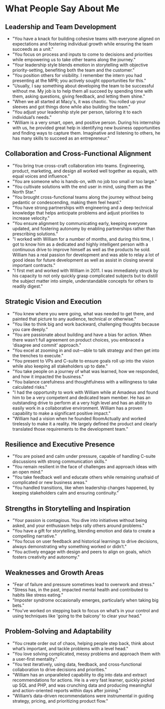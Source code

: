 # What People Say About Me

## Leadership and Team Development
- "You have a knack for building cohesive teams with everyone aligned on expectations and fostering individual growth while ensuring the team succeeds as a unit."
- "You focus on process and inputs to come to decisions and priorities while empowering us to take other teams along the journey."
- "Your leadership style blends emotion in storytelling with objective priority-setting, benefiting both the team and the customer."
- "You position others for visibility. I remember the intern you had presenting at the MPR; you actively sought opportunities for this."
- "Usually, I say something about developing the team to be successful without me. My job is to help them all succeed by spending time with them, asking questions, giving feedback, and letting them shine."
- "When we all started at Macy's, it was chaotic. You rolled up your sleeves and got things done while also building the team."
- "You adjust your leadership style per person, tailoring it to each individual’s needs."
- "William is a very smart, open, and positive person. During his internship with us, he provided great help in identifying new business opportunities and finding ways to capture them. Imaginative and listening to others, he has many skills to succeed as an entrepreneur."

## Collaboration and Cross-Functional Alignment
- "You bring true cross-craft collaboration into teams. Engineering, product, marketing, and design all worked well together as equals, with equal voices and influence."
- "You are someone who is hands-on, with no job too small or too large."
- "You cultivate solutions with the end user in mind, using them as the North Star."
- "You brought cross-functional teams along the journey without being pedantic or condescending, making them feel heard."
- "You have strong partnerships with engineering and a deep technical knowledge that helps anticipate problems and adjust priorities to increase velocity."
- "You ensure alignment by communicating early, keeping everyone updated, and fostering autonomy by enabling partnerships rather than prescribing solutions."
- "I worked with William for a number of months, and during this time, I got to know him as a dedicated and highly intelligent person with a continuous drive to improve himself as well as the products he sold. William has a real passion for development and was able to relay a lot of good ideas for future development as well as assist in closing several important contracts."
- "I first met and worked with William in 2011. I was immediately struck by his capacity to not only quickly grasp complicated subjects but to distill the subject matter into simple, understandable concepts for others to readily digest."

## Strategic Vision and Execution
- "You knew where you were going, what was needed to get there, and painted that picture to any audience, technical or otherwise."
- "You like to think big and work backward, challenging thoughts because you care deeply."
- "You are passionate about building and have a bias for action. When there wasn’t full agreement on product choices, you embraced a 'disagree and commit' approach."
- "You excel at zooming in and out—able to talk strategy and then get into the trenches to execute."
- "You present to VPs and C-suite to ensure goals roll up into the vision while also keeping all stakeholders up to date."
- "You take people on a journey of what was learned, how we responded, and how it impacted the business."
- "You balance carefulness and thoughtfulness with a willingness to take calculated risks."
- "I had the opportunity to work with William while at Amadeus and found him to be a very competent and dedicated team member. He has an outstanding drive to perform at a very high level and has an ability to easily work in a collaborative environment. William has a proven capability to make a significant positive impact."
- "William had a vision when he founded RoomActually and worked tirelessly to make it a reality. He largely defined the product and clearly translated those requirements to the development team."

## Resilience and Executive Presence
- "You are poised and calm under pressure, capable of handling C-suite discussions with strong communication skills."
- "You remain resilient in the face of challenges and approach ideas with an open mind."
- "You take feedback well and educate others while remaining unafraid of complicated or new business areas."
- "You handled transitions, like when leadership changes happened, by keeping stakeholders calm and ensuring continuity."

## Strengths in Storytelling and Inspiration
- "Your passion is contagious. You dive into initiatives without being asked, and your enthusiasm helps rally others around problems."
- "You have a gift for storytelling, blending emotion and data to create a compelling narrative."
- "You focus on user feedback and historical learnings to drive decisions, always demonstrating why something worked or didn’t."
- "You actively engage with design and peers to align on goals, which fosters creativity and autonomy."

## Weaknesses and Growth Areas
- "Fear of failure and pressure sometimes lead to overwork and stress."
- "Stress has, in the past, impacted mental health and contributed to habits like stress eating."
- "Imposter syndrome occasionally emerges, particularly when taking big bets."
- "You’ve worked on stepping back to focus on what’s in your control and using techniques like 'going to the balcony' to clear your head."

## Problem-Solving and Adaptability
- "You create order out of chaos, helping people step back, think about what’s important, and tackle problems with a level head."
- "You love solving complicated, messy problems and approach them with a user-first mentality."
- "You test iteratively, using data, feedback, and cross-functional collaboration to drive decisions and priorities."
- "William has an unparalleled capability to dig into data and extract recommendations for actions. He is a very fast learner, quickly picked up SQL and PHP, and was crunching data and producing meaningful and action-oriented reports within days after joining."
- "William’s data-driven recommendations were instrumental in guiding strategy, pricing, and prioritizing product flow."

